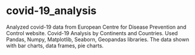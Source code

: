 # covid-19_analysis
Analyzed covid-19 data from European Centre for Disease Prevention and Control website. Covid-19 Analysis by Continents and Countries. Used Pandas, Numpy, Matplotlib, Seaborn, Geopandas libraries. The data shown with bar charts, data frames, pie charts.

